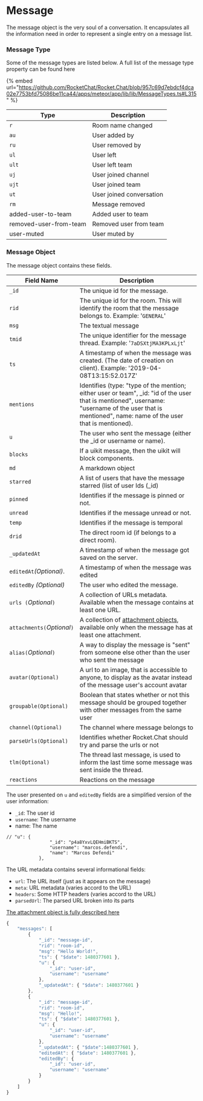 # Message

The message object is the very soul of a conversation. It encapsulates all the information need in order to represent a single entry on a message list.

### Message Type

Some of the message types are listed below. A full list of the message type property can be found here

{% embed url="https://github.com/RocketChat/Rocket.Chat/blob/957c69d7ebdcf4dca02e7753bfd75086be11ca44/apps/meteor/app/lib/lib/MessageTypes.ts#L315" %}

| Type                   | Description              |
| ---------------------- | ------------------------ |
| `r`                    | Room name changed        |
| `au`                   | User added by            |
| `ru`                   | User removed by          |
| `ul`                   | User left                |
| `ult`                  | User left team           |
| `uj`                   | User joined channel      |
| `ujt`                  | User joined team         |
| `ut`                   | User joined conversation |
| `rm`                   | Message removed          |
| added-user-to-team     | Added user to team       |
| removed-user-from-team | Removed user from team   |
| user-muted             | User muted by            |

### Message Object

The message object contains these fields.

| Field Name                  | Description                                                                                                                                                                                            |
| --------------------------- | ------------------------------------------------------------------------------------------------------------------------------------------------------------------------------------------------------ |
| `_id`                       | The unique id for the message.                                                                                                                                                                         |
| `rid`                       | The unique id for the room. This will identify the room that the message belongs to. Example: '`GENERAL`'                                                                                              |
| `msg`                       | The textual message                                                                                                                                                                                    |
| `tmid`                      | The unique identifier for the message thread. Example: '`7aDSXtjMA3KPLxLjt`'                                                                                                                           |
| `ts`                        | A timestamp of when the message was created. (The date of creation on client). Example: '2019-04-08T13:15:52.017Z'                                                                                     |
| `mentions`                  | Identifies (type: "type of the mention; either user or team", \_id: "id of the user that is mentioned", username: "username of the user that is mentioned", name: name of the user that is mentioned). |
| `u`                         | The user who sent the message (either the \_id or username or name).                                                                                                                                   |
| `blocks`                    | If a uikit message, then the uikit will block components.                                                                                                                                              |
| `md`                        | A markdown object                                                                                                                                                                                      |
| `starred`                   | A list of users that have the message starred (list of user Ids (\_id)                                                                                                                                 |
| `pinned`                    | Identifies if the message is pinned or not.                                                                                                                                                            |
| `unread`                    | Identifies if the message unread or not.                                                                                                                                                               |
| `temp`                      | Identifies if the message is temporal                                                                                                                                                                  |
| `drid`                      | The direct room id (if belongs to a direct room).                                                                                                                                                      |
| `_updatedAt`                | A timestamp of when the message got saved on the server.                                                                                                                                               |
| `editedAt`_(Optional)_.     | A timestamp of when the message was edited                                                                                                                                                             |
| `editedBy` _(Optional)_     | The user who edited the message.                                                                                                                                                                       |
| `urls (`_Optional_`)`       | A collection of URLs metadata. Available when the message contains at least one URL.                                                                                                                   |
| `attachments(`_Optional_`)` | A collection of [attachment objects](../rest-api/endpoints/core-endpoints/chat-endpoints/postmessage.md#attachments-detail), available only when the message has at least one attachment.              |
| `alias(`_Optional_`)`       | A way to display the message is "sent" from someone else other than the user who sent the message                                                                                                      |
| `avatar(Optional)`          | A url to an image, that is accessible to anyone, to display as the avatar instead of the message user's account avatar                                                                                 |
| `groupable(Optional)`       | Boolean that states whether or not this message should be grouped together with other messages from the same user                                                                                      |
| `channel(Optional)`         | The channel where message belongs to                                                                                                                                                                   |
| `parseUrls(Optional)`       | Identifies whether Rocket.Chat should try and parse the urls or not                                                                                                                                    |
| `tlm(Optional)`             | The thread last message, is used to inform the last time some message was sent inside the thread.                                                                                                      |
| `reactions`                 | Reactions on the message                                                                                                                                                                               |

The user presented on `u` and `editedBy` fields are a simplified version of the user information:

* `_id`: The user id
* `username`: The username
* name: The name

```
// "u": {
                "_id": "p4a8YxvLQEHmiBKTS",
                "username": "marcos.defendi",
                "name": "Marcos Defendi"
            },
```

The URL metadata contains several informational fields:

* `url`: The URL itself (just as it appears on the message)
* `meta`: URL metadata (varies accord to the URL)
* `headers`: Some HTTP headers (varies accord to the URL)
* `parsedUrl`: The parsed URL broken into its parts

[The attachment object is fully described here](../rest-api/endpoints/core-endpoints/chat-endpoints/postmessage.md#attachments-detail)

```javascript
{
    "messages": [
        {
            "_id": "message-id",
            "rid": "room-id",
            "msg": "Hello World!",
            "ts": { "$date": 1480377601 },
            "u": {
                "_id": "user-id",
                "username": "username"
            },
            "_updatedAt": { "$date": 1480377601 }
        },
        {
            "_id": "message-id",
            "rid": "room-id",
            "msg": "Hello!",
            "ts": { "$date": 1480377601 },
            "u": {
                "_id": "user-id",
                "username": "username"
            },
            "_updatedAt": { "$date":1480377601 },
            "editedAt": { "$date": 1480377601 },
            "editedBy": {
                "_id": "user-id",
                "username": "username"
            }
        }
    ]
}
```
